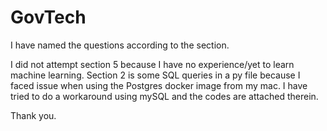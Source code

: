 # GovTech

I have named the questions according to the section.

I did not attempt section 5 because I have no experience/yet to learn  machine learning. 
Section 2 is some SQL queries in a py file because I faced issue when using the Postgres docker image from my mac. I have tried to do a workaround using mySQL and the codes are attached therein.

Thank you.

